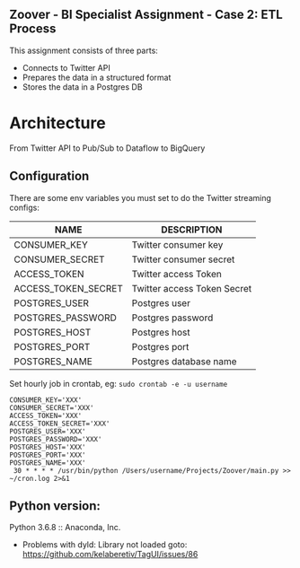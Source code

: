 ## Zoover - BI Specialist Assignment - Case 2: ETL Process

This assignment consists of three parts:
- Connects to Twitter API
- Prepares the data in a structured format
- Stores the data in a Postgres DB


# Architecture

From Twitter API to Pub/Sub to Dataflow to BigQuery


## Configuration

There are some env variables you must set to do the Twitter streaming configs:

NAME                      | DESCRIPTION
--------------------------|------------
CONSUMER_KEY            | Twitter consumer key
CONSUMER_SECRET         | Twitter consumer secret
ACCESS_TOKEN            | Twitter access Token
ACCESS_TOKEN_SECRET     | Twitter access Token Secret
POSTGRES_USER           | Postgres user
POSTGRES_PASSWORD       | Postgres password
POSTGRES_HOST           | Postgres host
POSTGRES_PORT           | Postgres port
POSTGRES_NAME           | Postgres database name

Set hourly job in crontab, eg:
`sudo crontab -e -u username`
```
CONSUMER_KEY='XXX'
CONSUMER_SECRET='XXX'
ACCESS_TOKEN='XXX'
ACCESS_TOKEN_SECRET='XXX'
POSTGRES_USER='XXX'
POSTGRES_PASSWORD='XXX'
POSTGRES_HOST='XXX'
POSTGRES_PORT='XXX'
POSTGRES_NAME='XXX'
 30 * * * * /usr/bin/python /Users/username/Projects/Zoover/main.py >> ~/cron.log 2>&1
 ```

 ## Python version:
 Python 3.6.8 :: Anaconda, Inc.

 - Problems with dyld: Library not loaded goto: https://github.com/kelaberetiv/TagUI/issues/86


